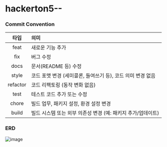 # hackerton5--

### Commit Convention

| 타입 | 의미 |
| :---: | :--- |
| feat | 새로운 기능 추가 |
| fix | 버그 수정 |
| docs | 문서(README 등) 수정 |
| style | 코드 포맷 변경 (세미콜론, 들여쓰기 등), 코드 의미 변경 없음 |
| refactor | 코드 리팩토링 (동작 변화 없음) |
| test | 테스트 코드 추가 또는 수정 |
| chore | 빌드 업무, 패키지 설정, 환경 설정 변경 |
| build | 빌드 시스템 또는 외부 의존성 변경 (예: 패키지 추가/업데이트) |


### ERD
![image](https://github.com/user-attachments/assets/72b8ad2f-2835-40dd-ba30-0a09678a88de)
